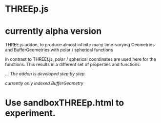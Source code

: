 # THREEp.js

# currently alpha version

THREE.js addon, to produce almost infinite many time-varying Geometries and BufferGeometries with polar / spherical functions

In contrast to THREEf.js, polar / spherical coordinates are used here for the functions.
This results in a different set of properties and functions.

...
_The addon is developed step by step._

_currently only indexed BufferGeometry_

# Use sandboxTHREEp.html to experiment. #

